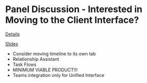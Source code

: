 # Panel Discussion - Interested in Moving to the Client Interface?

[Details](https://www.eventscribe.com/2019/FOCUS/fsPopup.asp?embedded=true&Mode=presInfo&PresentationID=502653)


[Slides](https://www.ugfocus.com/viewdocument/du02-panel-discussion-intereste?CommunityKey=2f610b94-8a90-456f-bcd1-25113d19a843&tab=librarydocuments)

- Consider moving timeline to its own tab
- Relationship Assistant
- Task Flows
- MINIMUM VIABLE PRODUCT!!!
- Teams integration only for Unified Interface